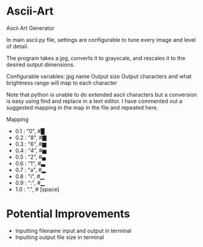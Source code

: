 # Ascii-Art
Ascii Art Generator

In main ascii.py file, settings are configurable to tune every image and level of detail.

The program takes a jpg, converts it to grayscale, and rescales it to the desired output dimensions.

Configurable variables:
jpg name
Output size
Output characters and what brightness range will map to each character

Note that python is unable to do extended ascii characters but a conversion is easy using find and replace in a text editor. I have commented out a suggested mapping in the map in the file and repeated here.

Mapping
* 0.1 : "0", #█
* 0.2 : "8", #▇
* 0.3 : "6", #▆
* 0.4 : "4", #▅
* 0.5 : "2", #▄
* 0.6 : "1", #▃
* 0.7 : "a", #▂
* 0.8 : "i", #▁
* 0.9 : ":", #▁
* 1.0 : ".", #  [space]

# Potential Improvements
* Inputting filename input and output in terminal
* Inputting output file size in terminal
